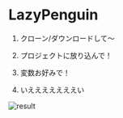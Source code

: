 # LazyPenguin


1) クローン/ダウンロードして〜


2) プロジェクトに放り込んで！

3) 変数お好みで！

4) いえええええええい

![result](https://media.giphy.com/media/TVPJNp47j5EA0/giphy.gif)
